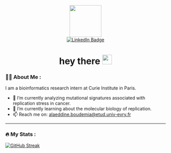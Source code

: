 <div id="header" align="center">
  <img src="https://media.giphy.com/media/M9gbBd9nbDrOTu1Mqx/giphy.gif" width="100"/>
  <div id="badges">
    <a href="https://www.linkedin.com/in/ala-eddine-boudemia/">
      <img src="https://img.shields.io/badge/LinkedIn-blue?style=for-the-badge&logo=linkedin&logoColor=white" alt="LinkedIn Badge"/>
    </a>
  </div>
  <h1>
    hey there
    <img src="https://media.giphy.com/media/hvRJCLFzcasrR4ia7z/giphy.gif" width="30px"/>
  </h1>
</div>

### :man_technologist: About Me :

I am a bioinformatics research intern at Curie Institute in Paris.

- 🔭 I’m currently analyzing mutational signatures associated with replication stress in cancer.
- 🌱 I’m currently learning about the molecular biology of replication.
- 📫 Reach me on: [alaeddine.boudemia@etud.univ-evry.fr](alaeddine.boudemia@etud.univ-evry.fr)

---

### :fire: My Stats :

[![GitHub Streak](http://github-readme-streak-stats.herokuapp.com?user=Ala-Eddine-BOUDEMIA&theme=github-dark-blue&background=000000)](https://git.io/streak-stats)
